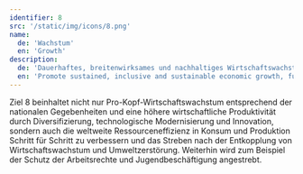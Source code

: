 ```yaml
---
identifier: 8
src: '/static/img/icons/8.png'
name:
  de: 'Wachstum'
  en: 'Growth'
description:
  de: 'Dauerhaftes, breitenwirksames und nachhaltiges Wirtschaftswachstum, produktive Vollbeschäftigung und menschenwürdige Arbeit für alle fördern'
  en: 'Promote sustained, inclusive and sustainable economic growth, full and productive employment and decent work for all'
---
```

Ziel 8 beinhaltet nicht nur Pro-Kopf-Wirtschaftswachstum entsprechend der nationalen Gegebenheiten und 
eine höhere wirtschaftliche Produktivität durch Diversifizierung, technologische Modernisierung und 
Innovation, sondern auch die weltweite Ressourceneffizienz in Konsum und Produktion Schritt für Schritt 
zu verbessern und das Streben nach der Entkopplung von Wirtschaftswachstum und Umweltzerstörung. 
Weiterhin wird zum Beispiel der Schutz der Arbeitsrechte und Jugendbeschäftigung angestrebt.
